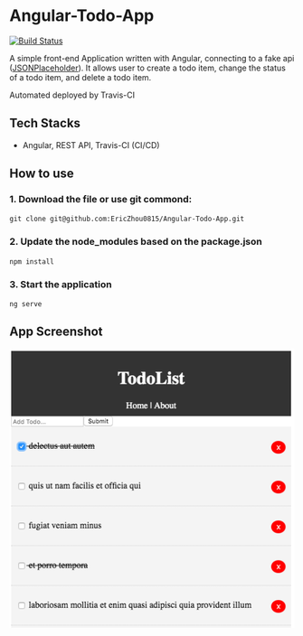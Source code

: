 # Angular-Todo-App

[![Build Status](https://travis-ci.org/EricZhou0815/Angular-Todo-App.svg?branch=master)](https://travis-ci.org/EricZhou0815/Angular-Todo-App)

A simple front-end Application written with Angular, connecting to a fake api ([JSONPlaceholder](https://jsonplaceholder.typicode.com/)). It allows user to create a todo item, change the status of a todo item, and delete a todo item.

Automated deployed by Travis-CI

## Tech Stacks

- Angular, REST API, Travis-CI (CI/CD)

## How to use

### 1. Download the file or use git commond:

```
git clone git@github.com:EricZhou0815/Angular-Todo-App.git
```

### 2. Update the node_modules based on the package.json

```
npm install
```

### 3. Start the application

```
ng serve
```

## App Screenshot

![UI Screenshot](/doc/angulartodo.png)
